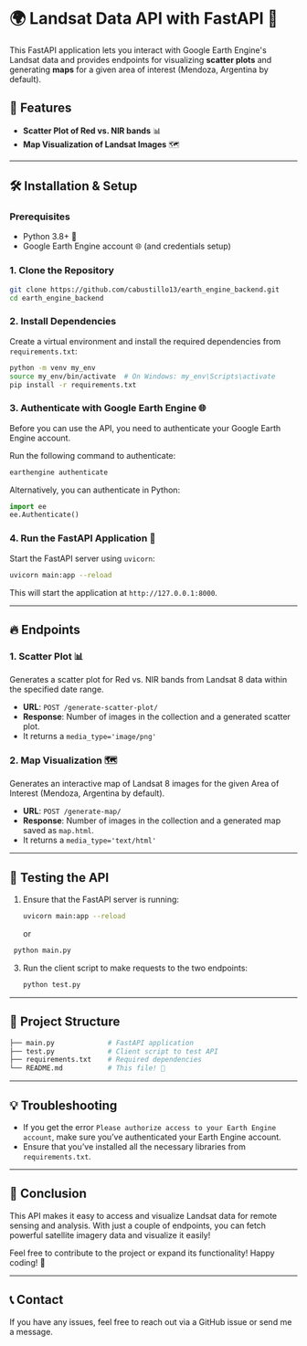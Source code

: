 # 🌍 Landsat Data API with FastAPI 🚀

This FastAPI application lets you interact with Google Earth Engine's Landsat data and provides endpoints for visualizing **scatter plots** and generating **maps** for a given area of interest (Mendoza, Argentina by default).

## 🌟 Features

- **Scatter Plot of Red vs. NIR bands** 📊
- **Map Visualization of Landsat Images** 🗺️

---

## 🛠️ Installation & Setup

### Prerequisites

- Python 3.8+ 🐍
- Google Earth Engine account 🌐 (and credentials setup)

### 1. Clone the Repository

```bash
git clone https://github.com/cabustillo13/earth_engine_backend.git
cd earth_engine_backend
```

### 2. Install Dependencies

Create a virtual environment and install the required dependencies from `requirements.txt`:

```bash
python -m venv my_env
source my_env/bin/activate  # On Windows: my_env\Scripts\activate
pip install -r requirements.txt
```

### 3. Authenticate with Google Earth Engine 🌐

Before you can use the API, you need to authenticate your Google Earth Engine account.

Run the following command to authenticate:

```bash
earthengine authenticate
```

Alternatively, you can authenticate in Python:

```python
import ee
ee.Authenticate()
```

### 4. Run the FastAPI Application 🚀

Start the FastAPI server using `uvicorn`:

```bash
uvicorn main:app --reload
```

This will start the application at `http://127.0.0.1:8000`.

---

## 🔥 Endpoints

### 1. **Scatter Plot** 📊

Generates a scatter plot for Red vs. NIR bands from Landsat 8 data within the specified date range.

- **URL**: `POST /generate-scatter-plot/`
- **Response**: Number of images in the collection and a generated scatter plot.
- It returns a `media_type='image/png'`

### 2. **Map Visualization** 🗺️

Generates an interactive map of Landsat 8 images for the given Area of Interest (Mendoza, Argentina by default).

- **URL**: `POST /generate-map/`
- **Response**: Number of images in the collection and a generated map saved as `map.html`.
- It returns a `media_type='text/html'`

---

## 🧪 Testing the API

1. Ensure that the FastAPI server is running:
   ```bash
   uvicorn main:app --reload
   ```

   or

  ```python
   python main.py
   ```

3. Run the client script to make requests to the two endpoints:
   ```bash
   python test.py
   ```

---

## 📂 Project Structure

```bash
├── main.py             # FastAPI application
├── test.py             # Client script to test API
├── requirements.txt    # Required dependencies
└── README.md           # This file! 📄
```

---

## 💡 Troubleshooting

- If you get the error `Please authorize access to your Earth Engine account`, make sure you’ve authenticated your Earth Engine account.
- Ensure that you’ve installed all the necessary libraries from `requirements.txt`.

---

## 🎉 Conclusion

This API makes it easy to access and visualize Landsat data for remote sensing and analysis. With just a couple of endpoints, you can fetch powerful satellite imagery data and visualize it easily!

Feel free to contribute to the project or expand its functionality! Happy coding! 🚀

---

## 📞 Contact

If you have any issues, feel free to reach out via a GitHub issue or send me a message.
